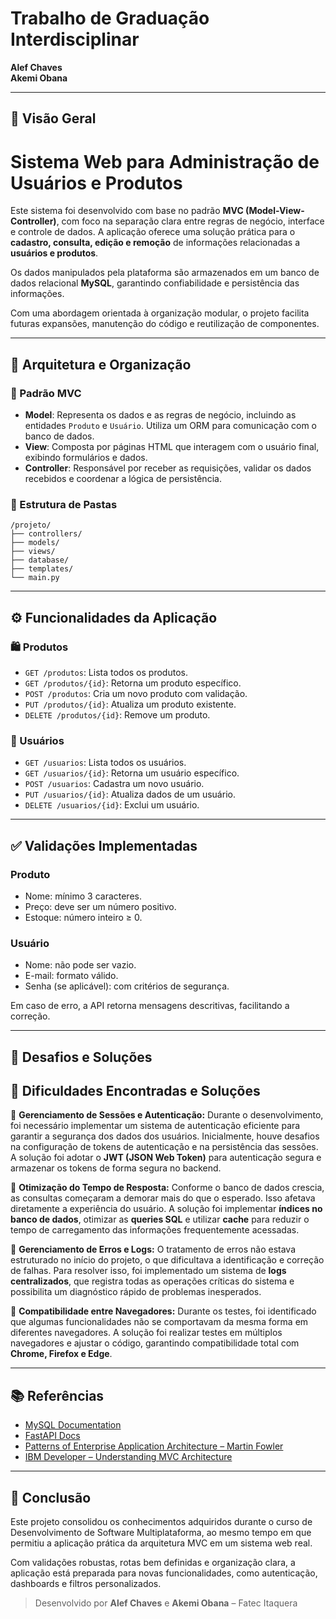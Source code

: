 # Trabalho de Graduação Interdisciplinar

**Alef Chaves**  
**Akemi Obana**

---

## 🧠 Visão Geral

# Sistema Web para Administração de Usuários e Produtos

Este sistema foi desenvolvido com base no padrão  **MVC (Model-View-Controller)**, com foco na separação clara entre regras de negócio, interface e controle de dados. A aplicação oferece uma solução prática para o **cadastro, consulta, edição e remoção** de informações relacionadas a **usuários e produtos**.

Os dados manipulados pela plataforma são armazenados em um banco de dados relacional **MySQL**, garantindo confiabilidade e persistência das informações.

Com uma abordagem orientada à organização modular, o projeto facilita futuras expansões, manutenção do código e reutilização de componentes.


---

## 🧩 Arquitetura e Organização

### 🔁 Padrão MVC

- **Model**: Representa os dados e as regras de negócio, incluindo as entidades `Produto` e `Usuário`. Utiliza um ORM para comunicação com o banco de dados.
- **View**: Composta por páginas HTML que interagem com o usuário final, exibindo formulários e dados.
- **Controller**: Responsável por receber as requisições, validar os dados recebidos e coordenar a lógica de persistência.

### 📂 Estrutura de Pastas

```
/projeto/
├── controllers/
├── models/
├── views/
├── database/
├── templates/
└── main.py
```


---

## ⚙️ Funcionalidades da Aplicação

### 🛍️ Produtos
- `GET /produtos`: Lista todos os produtos.
- `GET /produtos/{id}`: Retorna um produto específico.
- `POST /produtos`: Cria um novo produto com validação.
- `PUT /produtos/{id}`: Atualiza um produto existente.
- `DELETE /produtos/{id}`: Remove um produto.

### 👥 Usuários
- `GET /usuarios`: Lista todos os usuários.
- `GET /usuarios/{id}`: Retorna um usuário específico.
- `POST /usuarios`: Cadastra um novo usuário.
- `PUT /usuarios/{id}`: Atualiza dados de um usuário.
- `DELETE /usuarios/{id}`: Exclui um usuário.

---

## ✅ Validações Implementadas

### Produto
- Nome: mínimo 3 caracteres.
- Preço: deve ser um número positivo.
- Estoque: número inteiro ≥ 0.

### Usuário
- Nome: não pode ser vazio.
- E-mail: formato válido.
- Senha (se aplicável): com critérios de segurança.

Em caso de erro, a API retorna mensagens descritivas, facilitando a correção.

---

## 🧪 Desafios e Soluções

## 🚧 Dificuldades Encontradas e Soluções

🔹 **Gerenciamento de Sessões e Autenticação:** Durante o desenvolvimento, foi necessário implementar um sistema de autenticação eficiente para garantir a segurança dos dados dos usuários. Inicialmente, houve desafios na configuração de tokens de autenticação e na persistência das sessões. A solução foi adotar o **JWT (JSON Web Token)** para autenticação segura e armazenar os tokens de forma segura no backend.

🔹 **Otimização do Tempo de Resposta:** Conforme o banco de dados crescia, as consultas começaram a demorar mais do que o esperado. Isso afetava diretamente a experiência do usuário. A solução foi implementar **índices no banco de dados**, otimizar as **queries SQL** e utilizar **cache** para reduzir o tempo de carregamento das informações frequentemente acessadas.

🔹 **Gerenciamento de Erros e Logs:** O tratamento de erros não estava estruturado no início do projeto, o que dificultava a identificação e correção de falhas. Para resolver isso, foi implementado um sistema de **logs centralizados**, que registra todas as operações críticas do sistema e possibilita um diagnóstico rápido de problemas inesperados.

🔹 **Compatibilidade entre Navegadores:** Durante os testes, foi identificado que algumas funcionalidades não se comportavam da mesma forma em diferentes navegadores. A solução foi realizar testes em múltiplos navegadores e ajustar o código, garantindo compatibilidade total com **Chrome, Firefox e Edge**.


---

## 📚 Referências

- [MySQL Documentation](https://dev.mysql.com/doc/)
- [FastAPI Docs](https://fastapi.tiangolo.com/)
- [Patterns of Enterprise Application Architecture – Martin Fowler](https://martinfowler.com/books/eaa.html)
- [IBM Developer – Understanding MVC Architecture](https://developer.ibm.com/articles/mvc-design-pattern/)
---

## 🏁 Conclusão

Este projeto consolidou os conhecimentos adquiridos durante o curso de Desenvolvimento de Software Multiplataforma, ao mesmo tempo em que permitiu a aplicação prática da arquitetura MVC em um sistema web real.

Com validações robustas, rotas bem definidas e organização clara, a aplicação está preparada para novas funcionalidades, como autenticação, dashboards e filtros personalizados.

> Desenvolvido por **Alef Chaves** e **Akemi Obana** – Fatec Itaquera
